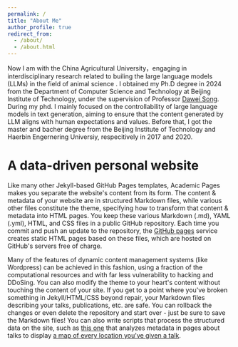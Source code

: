 ```yaml
---
permalink: /
title: "About Me"
author_profile: true
redirect_from: 
  - /about/
  - /about.html
---
```


Now I am with the China Agricultural University，engaging in interdisciplinary research related to builing the large language models (LLMs) in the field of animal science . I obtained my Ph.D degree in 2024 from the Department of Computer Science and Technology at Beijing Institute of Technology, under the supervision of Professor [Dawei Song](https://scholar.google.com.hk/citations?user=PCTA8yAAAAAJ&hl=zh-CN&oi=sra). During my phd.  I mainly focused on the controllability of large language models in text generation, aiming to ensure that the content generated by LLM aligns with human expectations and values.  Before that, I got the  master and bacher degree from the Beijing Institute of Technology and Haerbin Engernering Universiy, respecitively in 2017 and 2020.  



A data-driven personal website
======
Like many other Jekyll-based GitHub Pages templates, Academic Pages makes you separate the website's content from its form. The content & metadata of your website are in structured Markdown files, while various other files constitute the theme, specifying how to transform that content & metadata into HTML pages. You keep these various Markdown (.md), YAML (.yml), HTML, and CSS files in a public GitHub repository. Each time you commit and push an update to the repository, the [GitHub pages](https://pages.github.com/) service creates static HTML pages based on these files, which are hosted on GitHub's servers free of charge.

Many of the features of dynamic content management systems (like Wordpress) can be achieved in this fashion, using a fraction of the computational resources and with far less vulnerability to hacking and DDoSing. You can also modify the theme to your heart's content without touching the content of your site. If you get to a point where you've broken something in Jekyll/HTML/CSS beyond repair, your Markdown files describing your talks, publications, etc. are safe. You can rollback the changes or even delete the repository and start over - just be sure to save the Markdown files! You can also write scripts that process the structured data on the site, such as [this one](https://github.com/academicpages/academicpages.github.io/blob/master/talkmap.ipynb) that analyzes metadata in pages about talks to display [a map of every location you've given a talk](https://academicpages.github.io/talkmap.html).


